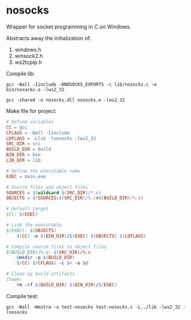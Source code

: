 # nosocks

Wrapper for socket programming in C on Windows.

Abstracts away the initialization of:

1. windows.h
2. winsock2.h
3. ws2tcpip.h

Compile lib:

```
gcc -Wall -Iinclude -DNOSOCKS_EXPORTS -c lib/nosocks.c -o bin/nosocks.o -lws2_32

gcc -shared -o nosocks.dll nosocks.o -lws2_32
```

Make file for project:

```makefile
# Define variables
CC = gcc
CFLAGS = -Wall -Iinclude
LDFLAGS = -Llib -lnosocks -lws2_32
SRC_DIR = src
BUILD_DIR = build
BIN_DIR = bin
LIB_DIR = lib

# Define the executable name
EXEC = main.exe

# Source files and object files
SOURCES = $(wildcard $(SRC_DIR)/*.c)
OBJECTS = $(SOURCES:$(SRC_DIR)/%.c=$(BUILD_DIR)/%.o)

# Default target
all: $(EXEC)

# Link the executable
$(EXEC): $(OBJECTS)
	$(CC) -o $(BIN_DIR)/$(EXEC) $(OBJECTS) $(LDFLAGS)

# Compile source files to object files
$(BUILD_DIR)/%.o: $(SRC_DIR)/%.c
	@mkdir -p $(BUILD_DIR)
	$(CC) $(CFLAGS) -c $< -o $@

# Clean up build artifacts
clean:
	rm -rf $(BUILD_DIR) $(BIN_DIR)/$(EXEC)
```

Compile test:

```
gcc -Wall -Wextra -o test-nosocks test-nosocks.c -L../lib -lws2_32 -lnosocks
```
